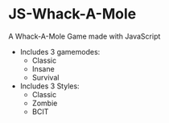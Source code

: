 # JS-Whack-A-Mole

A Whack-A-Mole Game made with JavaScript
* Includes 3 gamemodes: 
  * Classic 
  * Insane 
  * Survival
* Includes 3 Styles: 
  * Classic 
  * Zombie 
  * BCIT
